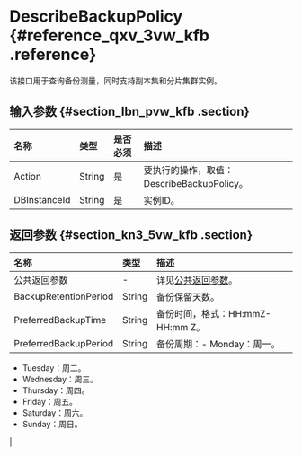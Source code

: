 # DescribeBackupPolicy {#reference_qxv_3vw_kfb .reference}

该接口用于查询备份测量，同时支持副本集和分片集群实例。

## 输入参数 {#section_lbn_pvw_kfb .section}

|名称|类型|是否必须|描述|
|:-|:-|:---|:-|
|Action|String|是|要执行的操作，取值：DescribeBackupPolicy。|
|DBInstanceId|String|是|实例ID。|

## 返回参数 {#section_kn3_5vw_kfb .section}

|名称|类型|描述|
|:-|:-|:-|
|公共返回参数|-|详见[公共返回参数](intl.zh-CN/API参考/API参考/公共参数.md#)。|
|BackupRetentionPeriod|String|备份保留天数。|
|PreferredBackupTime|String|备份时间，格式：HH:mmZ- HH:mm Z。|
|PreferredBackupPeriod|String|备份周期：-   Monday：周一。
-   Tuesday：周二。
-   Wednesday：周三。
-   Thursday：周四。
-   Friday：周五。
-   Saturday：周六。
-   Sunday：周日。

|

